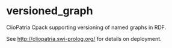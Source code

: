 versioned_graph
================

ClioPatria Cpack supporting versioning of named graphs in RDF.

See http://cliopatria.swi-prolog.org/ for details on deployment.
